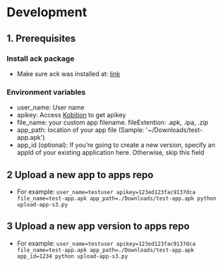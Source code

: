 # Development

## 1. Prerequisites
### Install ack package
- Make sure ack was installed at: [link](https://beyondgrep.com/install/)

### Environment variables
- user_name: User name
- apikey: Access [Kobition](https://portal.kobiton.com/settings/keys) to get apikey
- file_name: your custom app filename. fileExtention: .apk, .ipa, .zip
- app_path: location of your app file (Sample: '~/Downloads/test-app.apk')
- app_id (optional): If you’re going to create a new version, specify an appId of your existing application here. Otherwise, skip this field

## 2 Upload a new app to apps repo

- For example: `user_name=testuser apikey=123ed­123fac­9137dca file_name=test-app.apk app_path=./Downloads/test-app.apk python upload-app-s3.py`

## 3 Upload a new app version to apps repo

- For example: `user_name=testuser apikey=123ed­123fac­9137dca file_name=test-app.apk app_path=./Downloads/test-app.apk app_id=1234 python upload-app-s3.py`

